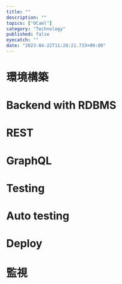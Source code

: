 ```yaml
---
title: ""
description: ""
topics: ["OCaml"]
category: "Technology"
published: false
eyecatch: ""
date: "2023-04-22T11:28:21.733+09:00"
---
```


# 環境構築

# Backend with RDBMS

# REST

# GraphQL

# Testing

# Auto testing
# Deploy

# 監視
